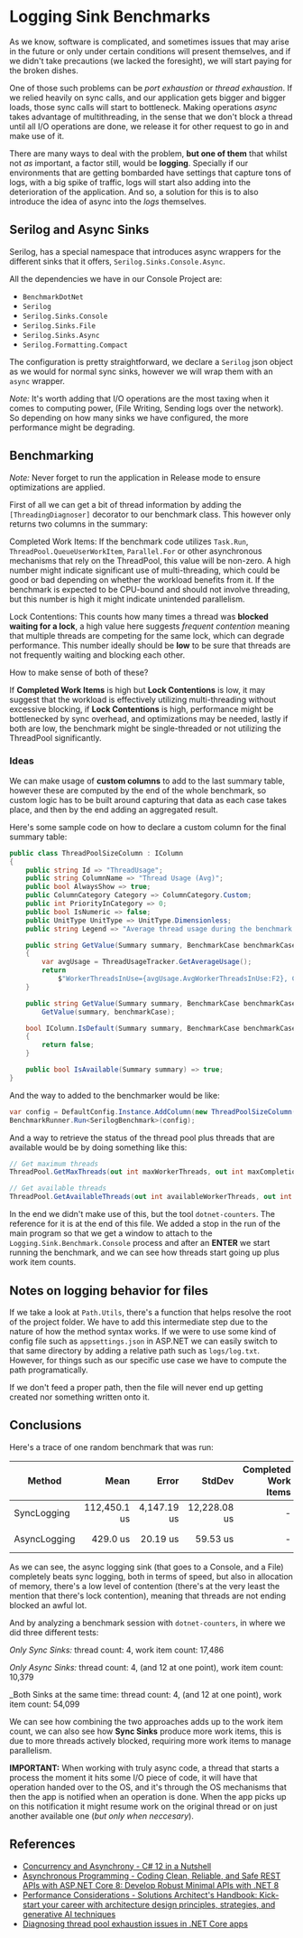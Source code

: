 # Logging Sink Benchmarks

As we know, software is complicated, and sometimes issues that may arise in the 
future or only under certain conditions will present themselves, and if we didn't 
take precautions (we lacked the foresight), we will start paying for the broken 
dishes.

One of those such problems can be _port exhaustion_ or _thread exhaustion_. If 
we relied heavily on sync calls, and our application gets bigger and bigger loads, 
those sync calls will start to bottleneck. Making operations _async_ takes advantage 
of multithreading, in the sense that we don't block a thread until all I/O operations 
are done, we release it for other request to go in and make use of it.

There are many ways to deal with the problem, **but one of them** that whilst not 
_as_ important, a factor still, would be **logging**. Specially if our environments that 
are getting bombarded have settings that capture tons of logs, with a big spike of 
traffic, logs will start also adding into the deterioration of the application. And 
so, a solution for this is to also introduce the idea of async into the _logs_ 
themselves.

## Serilog and Async Sinks

Serilog, has a special namespace that introduces async wrappers for the different 
sinks that it offers, `Serilog.Sinks.Console.Async`.

All the dependencies we have in our Console Project are:

- `BenchmarkDotNet`
- `Serilog`
- `Serilog.Sinks.Console`
- `Serilog.Sinks.File`
- `Serilog.Sinks.Async`
- `Serilog.Formatting.Compact`

The configuration is pretty straightforward, we declare a `Serilog` json object 
as we would for normal sync sinks, however we will wrap them with an `async` wrapper.

_Note:_ It's worth adding that I/O operations are the most taxing when it comes to 
computing power, (File Writing, Sending logs over the network). So depending on 
how many sinks we have configured, the more performance might be degrading.

## Benchmarking

_Note:_ Never forget to run the application in Release mode to ensure optimizations 
are applied.

First of all we can get a bit of thread information by adding the `[ThreadingDiagnoser]` 
decorator to our benchmark class. This however only returns two columns in the 
summary:

Completed Work Items: If the benchmark code utilizes `Task.Run`, `ThreadPool.QueueUserWorkItem`, 
`Parallel.For` or other asynchronous mechanisms that rely on the ThreadPool, this 
value will be non-zero. A high number might indicate significant use of multi-threading, 
which could be good or bad depending on whether the workload benefits from it. If the 
benchmark is expected to be CPU-bound and should not involve threading, but this 
number is high it might indicate unintended parallelism.

Lock Contentions: This counts how many times a thread was **blocked waiting for a 
lock**, a high value here suggests _frequent contention_ meaning that multiple 
threads are competing for the same lock, which can degrade performance. This 
number ideally should be **low** to be sure that threads are not frequently waiting 
and blocking each other.

How to make sense of both of these?

If **Completed Work Items** is high but **Lock Contentions** is low, it may 
suggest that the workload is effectively utilizing multi-threading without excessive blocking,
if **Lock Contentions** is high, performance might be bottlenecked by sync overhead, 
and optimizations may be needed, lastly if both are low, the benchmark might be 
single-threaded or not utilizing the ThreadPool significantly.

### Ideas

We can make usage of **custom columns** to add to the last summary table, however 
these are computed by the end of the whole benchmark, so custom logic has to be 
built around capturing that data as each case takes place, and then by the end 
adding an aggregated result.

Here's some sample code on how to declare a custom column for the final summary 
table:

```csharp
public class ThreadPoolSizeColumn : IColumn
{
    public string Id => "ThreadUsage";
    public string ColumnName => "Thread Usage (Avg)";
    public bool AlwaysShow => true;
    public ColumnCategory Category => ColumnCategory.Custom;
    public int PriorityInCategory => 0;
    public bool IsNumeric => false;
    public UnitType UnitType => UnitType.Dimensionless;
    public string Legend => "Average thread usage during the benchmark.";

    public string GetValue(Summary summary, BenchmarkCase benchmarkCase)
    {
        var avgUsage = ThreadUsageTracker.GetAverageUsage();
        return
            $"WorkerThreadsInUse={avgUsage.AvgWorkerThreadsInUse:F2}, CompletionPortThreadsInUse={avgUsage.AvgCompletionPortThreadsInUse:F2}";
    }

    public string GetValue(Summary summary, BenchmarkCase benchmarkCase, SummaryStyle style) =>
        GetValue(summary, benchmarkCase);

    bool IColumn.IsDefault(Summary summary, BenchmarkCase benchmarkCase)
    {
        return false;
    }

    public bool IsAvailable(Summary summary) => true;
}
```

And the way to added to the benchmarker would be like: 

```csharp
var config = DefaultConfig.Instance.AddColumn(new ThreadPoolSizeColumn());
BenchmarkRunner.Run<SerilogBenchmark>(config);
```

And a way to retrieve the status of the thread pool plus threads that are available 
would be by doing something like this:

```csharp
// Get maximum threads
ThreadPool.GetMaxThreads(out int maxWorkerThreads, out int maxCompletionPortThreads);

// Get available threads
ThreadPool.GetAvailableThreads(out int availableWorkerThreads, out int availableCompletionPortThreads);
```

In the end we didn't make use of this, but the tool `dotnet-counters`. The reference 
for it is at the end of this file. We added a stop in the run of the main program 
so that we get a window to attach to the `Logging.Sink.Benchmark.Console` process 
and after an **ENTER** we start running the benchmark, and we can see how threads 
start going up plus work item counts.

## Notes on logging behavior for files

If we take a look at `Path.Utils`, there's a function that helps resolve the root 
of the project folder. We have to add this intermediate step due to the nature of 
how the method syntax works. If we were to use some kind of config file such as 
`appsettings.json` in ASP.NET we can easily switch to that same directory by adding 
a relative path such as `logs/log.txt`. However, for things such as our specific use 
case we have to compute the path programatically.

If we don't feed a proper path, then the file will never end up getting created nor 
something written onto it.

## Conclusions

Here's a trace of one random benchmark that was run:

| Method       | Mean         | Error       | StdDev       | Completed Work Items | Lock Contentions | Gen0    | Gen1    | Gen2   | Allocated  |
|------------- |-------------:|------------:|-------------:|---------------------:|-----------------:|--------:|--------:|-------:|-----------:|
| SyncLogging  | 112,450.1 us | 4,147.19 us | 12,228.08 us |                    - |                - |       - |       - |      - | 1435.98 KB |
| AsyncLogging |     429.0 us |    20.19 us |     59.53 us |                    - |           0.0010 | 42.4805 | 10.7422 | 5.3711 |  611.36 KB |

As we can see, the async logging sink (that goes to a Console, and a File) completely 
beats sync logging, both in terms of speed, but also in allocation of memory, there's 
a low level of contention (there's at the very least the mention that there's lock 
contention), meaning that threads are not ending blocked an awful lot.

And by analyzing a benchmark session with `dotnet-counters`, in where we did 
three different tests:

_Only Sync Sinks:_ thread count: 4, work item count: 17,486

_Only Async Sinks:_ thread count: 4, (and 12 at one point), work item count: 10,379

_Both Sinks at the same time: thread count: 4, (and 12 at one point), work item count: 54,099

We can see how combining the two approaches adds up to the work item count, we can 
also see how **Sync Sinks** produce more work items, this is due to more threads 
actively blocked, requiring more work items to manage parallelism.

**IMPORTANT:** When working with truly async code, a thread that starts a process 
the moment it hits some I/O piece of code, it will have that operation handed over 
to the OS, and it's through the OS mechanisms that then the app is notified when an operation 
is done. When the app picks up on this notification it might resume work on the 
original thread or on just another available one (_but only when neccesary_).

## References

- [Concurrency and Asynchrony - C# 12 in a Nutshell](https://a.co/d/eUe6Huq)
- [Asynchronous Programming - Coding Clean, Reliable, and Safe REST APIs with ASP.NET Core 8: Develop Robust Minimal APIs with .NET 8](https://a.co/d/a0PPLmW)
- [Performance Considerations - Solutions Architect's Handbook: Kick-start your career with architecture design principles, strategies, and generative AI techniques](https://a.co/d/gBu8cRm)
- [Diagnosing thread pool exhaustion issues in .NET Core apps](https://www.youtube.com/watch?v=isK8Cel3HP0)